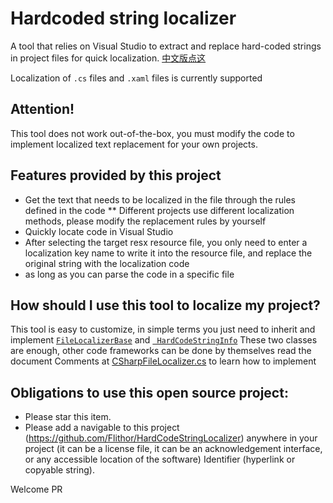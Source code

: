 # Hardcoded string localizer
A tool that relies on Visual Studio to extract and replace hard-coded strings in project files for quick localization.
[中文版点这](https://github.com/Flithor/HardCodeStringLocalizer/blob/master/README.md)

Localization of `.cs` files and `.xaml` files is currently supported

## Attention!
This tool does not work out-of-the-box, you must modify the code to implement localized text replacement for your own projects.

## Features provided by this project
* Get the text that needs to be localized in the file through the rules defined in the code
** Different projects use different localization methods, please modify the replacement rules by yourself
* Quickly locate code in Visual Studio
* After selecting the target resx resource file, you only need to enter a localization key name to write it into the resource file, and replace the original string with the localization code
* as long as you can parse the code in a specific file

## How should I use this tool to localize my project?
This tool is easy to customize, in simple terms you just need to inherit and implement [`FileLocalizerBase`](https://github.com/Flithor/HardCodeStringLocalizer/blob/master/HardCodeStringLocalizer/FileProcesser/FileLocalizerBase.cs) and [` HardCodeStringInfo`](https://github.com/Flithor/HardCodeStringLocalizer/blob/master/HardCodeStringLocalizer/FileProcesser/HardCodeStringInfo.cs) These two classes are enough, other code frameworks can be done by themselves
read the document
Comments at [CSharpFileLocalizer.cs](https://github.com/Flithor/HardCodeStringLocalizer/blob/master/HardCodeStringLocalizer/FileProcesser/LocalizeProcessers/CSharpFileLocalizer.cs) to learn how to implement

## Obligations to use this open source project:
* Please star this item.
* Please add a navigable to this project (https://github.com/Flithor/HardCodeStringLocalizer) anywhere in your project (it can be a license file, it can be an acknowledgement interface, or any accessible location of the software) Identifier (hyperlink or copyable string).

Welcome PR
